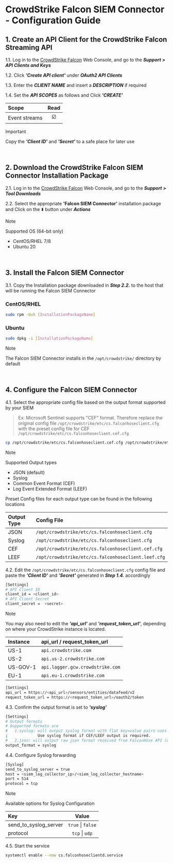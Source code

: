 # CrowdStrike Falcon SIEM Connector - Configuration Guide
## 1. Create an API Client for the CrowdStrike Falcon Streaming API

1.1. Log in to the [CrowdStrike Falcon](https://falcon.crowdstrike.com/) Web Console, and go to the _**Support > API Clients and Keys**_

1.2. Click _**'Create API client'**_ under _**OAuth2 API Clients**_

1.3. Enter the _**CLIENT NAME**_ and insert a _**DESCRIPTION**_ if required

1.4. Set the _**API SCOPES**_ as follows and Click _**'CREATE'**_

| Scope         | Read                    |
| :------------ | :---------------------: |
| Event streams | :ballot_box_with_check: |

> [!IMPORTANT]
> Copy the _**'Client ID'**_ and _**'Secret'**_ to a safe place for later use  

<br>

## 2. Download the CrowdStrike Falcon SIEM Connector Installation Package
2.1. Log in to the [CrowdStrike Falcon](https://falcon.crowdstrike.com/) Web Console, and go to the _**Support > Tool Downloads**_

2.2. Select the appropriate **'Falcon SIEM Connector'** installation package and Click on the :arrow_down: button under _**Actions**_

> [!NOTE]
> Supported OS (64-bit only)
> - CentOS/RHEL 7/8
> - Ubuntu 20

<br>

## 3. Install the Falcon SIEM Connector
3.1. Copy the Installation package downloaded in _**Step 2.2.**_ to the host that will be running the Falcon SIEM Connector

### CentOS/RHEL
```bash
sudo rpm -Uvh [InstallationPackageName]
```

### Ubuntu
```bash
sudo dpkg -i [InstallationPackageName]
```

> [!NOTE]
> The Falcon SIEM Connector installs in the `/opt/crowdstrike/` directory by default

<br>

## 4. Configure the Falcon SIEM Connector
4.1. Select the appropriate config file based on the output format supported by your SIEM 
> Ex: Microsoft Sentinel supports "CEF" format. Therefore replace the original config file `/opt/crowdstrike/etc/cs.falconhoseclient.cfg` with the preset config file for CEF `/opt/crowdstrike/etc/cs.falconhoseclient.cef.cfg`

```bash
cp /opt/crowdstrike/etc/cs.falconhoseclient.cef.cfg /opt/crowdstrike/etc/cs.falconhoseclient.cfg
```

> [!NOTE]
> Supported Output types
> - JSON (default)
> - Syslog
> - Common Event Format (CEF)
> - Log Event Extended Format (LEEF)
>
> Preset Config files for each output type can be found in the following locations

| Output Type | Config File                                         |
| :---------- | :-------------------------------------------------- |
| JSON        | `/opt/crowdstrike/etc/cs.falconhoseclient.cfg`      |
| Syslog      | `/opt/crowdstrike/etc/cs.falconhoseclient.cfg`      |
| CEF         | `/opt/crowdstrike/etc/cs.falconhoseclient.cef.cfg`  |
| LEEF        | `/opt/crowdstrike/etc/cs.falconhoseclient.leef.cfg` |

4.2. Edit the `/opt/crowdstrike/etc/cs.falconhoseclient.cfg` config file and paste the _**'Client ID'**_ and _**'Secret'**_ generated in _**Step 1.4.**_ accordingly

```bash
[Settings]
# API Client ID
client_id = <client_id>
# API Client Secret
client_secret =  <secret>
```

> [!NOTE]
> You may also need to edit the _**'api_url'**_ and _**'request_token_url'**_, depending on where your CrowdStrike instance is located.

| Instance | api_url / request_token_url      |
| :------- | :------------------------------- |
| US-1     | `api.crowdstrike.com`            |
| US-2     | `api.us-2.crowdstrike.com`       |
| US-GOV-1 | `api.lagger.gcw.crowdstrike.com` |
| EU-1     | `api.eu-1.crowdstrike.com`       |

```bash
[Settings]
api_url = https://<api_url>/sensors/entities/datafeed/v2
request_token_url = https://<request_token_url>/oauth2/token
```

4.3. Confirm the output format is set to _**'syslog'**_
```bash
[Settings]
# Output formats
# Supported formats are
#   1.syslog: will output syslog format with flat key=value pairs uses the mapping configuration below.
;             Use syslog format if CEF/LEEF output is required.
#   2.json: will output raw json format received from FalconHose API (default)
output_format = syslog
```

4.4. Configure Syslog forwarding
```bash
[Syslog]
send_to_syslog_server = true
host = <siem_log_collector_ip>/<siem_log_collector_hostname>
port = 514
protocol = tcp
```

> [!NOTE]
> Available options for Syslog Configuration

| Key                   | Value             |
| :-------------------- | :---------------: |
| send_to_syslog_server | `true` \| `false` |
| protocol              | `tcp` \| `udp`    |

4.5. Start the service
```bash
systemctl enable --now cs.falconhoseclientd.service
```

